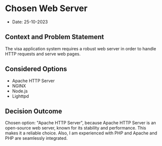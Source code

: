 # Chosen Web Server

* Date: 25-10-2023

## Context and Problem Statement

The visa application system requires a robust web server in order to handle HTTP requests and serve web pages.

## Considered Options

* Apache HTTP Server
* NGINX
* Node.js
* Lighttpd

## Decision Outcome

Chosen option: "Apache HTTP Server", because Apache HTTP Server is an open-source web server, known for its stability and performance. This makes it a reliable choice. Also, I am experienced with PHP and Apache and PHP are seamlessly integrated.
